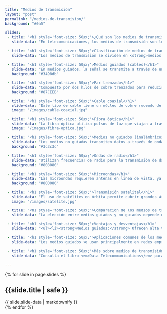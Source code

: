 ```yaml
---
title: "Medios de transmisión"
layout: "post"
permalink: "/medios-de-transmision/"
background: "#0a5"

slides:
 - title: "<h1 style='font-size: 50px;'>¿Qué son los medios de transmisión?</h1>"
   slide-data: "En telecomunicaciones, los medios de transmisión son los canales físicos o electromagnéticos que permiten transportar la señal entre emisor y receptor. Son fundamentales en redes de datos, pues determinan la calidad, alcance y velocidad de la comunicación, influyendo en aplicaciones como Internet, telefonía y redes privadas."

 - title: "<h1 style='font-size: 50px;'>Clasificación de medios de transmisión</h1>"
   slide-data: "Los medios de transmisión se dividen en <strong>medios guiados</strong> (físicos) y <strong>medios no guiados</strong> (inalámbricos). Los medios guiados, como cables, requieren un soporte físico, mientras que los no guiados usan ondas electromagnéticas. Cada uno tiene características propias en cuanto a velocidad, estabilidad y costo."

 - title: "<h1 style='font-size: 50px;'>Medios guiados (cables)</h1>"
   slide-data: "En medios guiados, la señal se transmite a través de un medio físico como cables. Estos medios son más estables y seguros, adecuados para redes de alta velocidad y conexiones estables. Ejemplos comunes incluyen <strong>par trenzado, cable coaxial y fibra óptica</strong>."
   background: "#3498db"

 - title: "<h1 style='font-size: 50px;'>Par trenzado</h1>"
   slide-data: "Compuesto por dos hilos de cobre trenzados para reducir la interferencia. Se usa en redes locales (LAN) y es económico. Los cables de par trenzado, como CAT5e, CAT6 y CAT7, permiten velocidades de transmisión desde 100 Mbps hasta 10 Gbps, ideales para redes domésticas y de oficina."
   background: "#87CEEB"

 - title: "<h1 style='font-size: 50px;'>Cable coaxial</h1>"
   slide-data: "Este tipo de cable tiene un núcleo de cobre rodeado de aislantes y blindaje, protegiendo la señal de interferencias. Es común en sistemas de televisión por cable y algunas conexiones de Internet. Su capacidad de ancho de banda es moderada, y es adecuado para distancias medianas."
   image: "/images/cable-coaxial.jpg"

 - title: "<h1 style='font-size: 50px;'>Fibra óptica</h1>"
   slide-data: "La fibra óptica utiliza pulsos de luz que viajan a través de fibras de vidrio o plástico para transmitir datos. Ofrece la mayor velocidad y es inmune a interferencias electromagnéticas, lo que la hace ideal para redes de larga distancia y aplicaciones de alta demanda como Internet de alta velocidad y telecomunicaciones internacionales."
   image: "/images/fibra-optica.jpg"

 - title: "<h1 style='font-size: 50px;'>Medios no guiados (inalámbricos)</h1>"
   slide-data: "Los medios no guiados transmiten datos a través de ondas electromagnéticas en el aire sin un soporte físico. Son esenciales para la movilidad y en áreas donde no es posible instalar cables. Entre los ejemplos están <strong>ondas de radio, microondas y satélites</strong>, empleados en redes WiFi, conexiones de celulares y transmisiones satelitales."
   background: "#3c3c3c"

 - title: "<h1 style='font-size: 50px;'>Ondas de radio</h1>"
   slide-data: "Utilizan frecuencias de radio para la transmisión de datos a largas distancias y se emplean en redes WiFi, Bluetooth y en sistemas de comunicación de larga distancia. Son ideales para redes personales y dispositivos móviles, aunque están sujetas a interferencias y limitaciones de ancho de banda."
   background: "#808080"

 - title: "<h1 style='font-size: 50px;'>Microondas</h1>"
   slide-data: "Las microondas requieren antenas en línea de vista, ya que las señales no pueden atravesar obstáculos. Se emplean en telecomunicaciones de larga distancia y enlaces punto a punto, comunes en áreas rurales y zonas de difícil acceso donde no es viable el cableado."
   background: "#800080"

 - title: "<h1 style='font-size: 50px;'>Transmisión satelital</h1>"
   slide-data: "El uso de satélites en órbita permite cubrir grandes áreas geográficas, siendo útil en comunicaciones internacionales y zonas remotas. Los satélites reciben la señal y la retransmiten a estaciones en tierra, permitiendo la comunicación en lugares de difícil acceso."
   image: "/images/satelite.jpg"

 - title: "<h1 style='font-size: 50px;'>Comparación de los medios de transmisión</h1>"
   slide-data: "La elección entre medios guiados y no guiados depende de <strong>velocidad, costo, alcance, seguridad y resistencia a interferencias</strong>. Los medios guiados ofrecen mayor estabilidad y seguridad, mientras que los no guiados ofrecen flexibilidad y son adecuados para áreas donde se requiere cobertura sin cables."

 - title: "<h1 style='font-size: 50px;'>Ventajas y desventajas</h1>"
   slide-data: "<ul><li><strong>Medios guiados:</strong> Ofrecen alta velocidad y estabilidad; sin embargo, tienen un costo de instalación más elevado y limitación física en el alcance. Además, son menos susceptibles a interferencias externas, lo que garantiza una comunicación más confiable en entornos ruidosos.</li><li><strong>Medios no guiados:</strong> Son más flexibles y permiten la movilidad, pero pueden ser afectados por interferencias y su rendimiento puede disminuir en áreas con mucha señal electromagnética.</li></ul>"

 - title: "<h1 style='font-size: 50px;'>Aplicaciones comunes de los medios de transmisión</h1>"
   slide-data: "Los medios guiados se usan principalmente en redes empresariales e infraestructura de telecomunicaciones donde se requiere estabilidad y alta velocidad. Los medios no guiados son esenciales en conexiones móviles, redes personales y en lugares de difícil acceso para el cableado."

 - title: "<h1 style='font-size: 50px;'>Más sobre medios de transmisión</h1>"
   slide-data: "Consulta el libro <em>Data Telecommunications</em> para explorar en detalle cada tipo de medio de transmisión, sus características técnicas y aplicaciones prácticas en redes de comunicación actuales."

---
```


{% for slide in page.slides %}                 
<section data-background="{% if slide.image %}{{slide.image}}{% elsif slide.background %}{{slide.background}}{% else %}{{page.background}}{% endif %}">
        <h1>{{slide.title | safe }}</h1>{{ slide.slide-data | markdownify }}
</section>               
{% endfor %}
